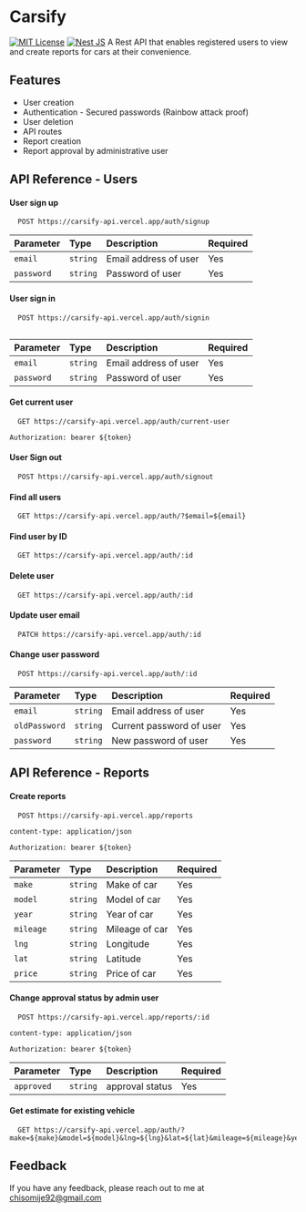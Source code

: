 

# Carsify
[![MIT License](https://img.shields.io/badge/License-MIT-green.svg)](https://choosealicense.com/licenses/mit/)
[![Nest JS](https://img.shields.io/badge/Nestjs-Rest%20API-red)](https://nestjs.com/)
A Rest API that enables registered users to view and create reports for cars at their convenience.


## Features

- User creation
- Authentication - Secured passwords (Rainbow attack proof)
- User deletion
- API routes
- Report creation
- Report approval by administrative user



## API Reference - Users

#### User sign up

```http
  POST https://carsify-api.vercel.app/auth/signup
```

| Parameter | Type     | Description                | Required                |
| :-------- | :------- | :------------------------- | :------------------------- |
| `email` | `string` |  Email address of user       | Yes              |
| `password` | `string` |  Password of user       | Yes


#### User sign in

```http
  POST https://carsify-api.vercel.app/auth/signin
  
```

| Parameter | Type     | Description                | Required                |
| :-------- | :------- | :------------------------- | :------------------------- |
| `email` | `string` |  Email address of user       | Yes              |
| `password` | `string` |  Password of user       | Yes


#### Get current user

```http
  GET https://carsify-api.vercel.app/auth/current-user
```
`Authorization: bearer ${token}`



#### User Sign out

```http
  POST https://carsify-api.vercel.app/auth/signout
```


#### Find all users

```http
  GET https://carsify-api.vercel.app/auth/?$email=${email}
```

#### Find user by ID

```http
  GET https://carsify-api.vercel.app/auth/:id
```

#### Delete user

```http
  GET https://carsify-api.vercel.app/auth/:id
```

#### Update user email

```http
  PATCH https://carsify-api.vercel.app/auth/:id
```

#### Change user password

```http
  POST https://carsify-api.vercel.app/auth/:id
```
| Parameter | Type     | Description                | Required                |
| :-------- | :------- | :------------------------- | :------------------------- |
| `email` | `string` |  Email address of user       | Yes              |
| `oldPassword` | `string` |  Current password of user       | Yes
| `password` | `string` |  New password of user       | Yes


## API Reference - Reports

#### Create reports

```http
  POST https://carsify-api.vercel.app/reports
```
`content-type: application/json`

`Authorization: bearer ${token}`

| Parameter | Type     | Description                | Required                |
| :-------- | :------- | :------------------------- | :------------------------- |
| `make` | `string` |  Make of car       | Yes              |
| `model` | `string` |  Model of car       | Yes
| `year` | `string` |  Year of car       | Yes              |
| `mileage` | `string` |  Mileage of car       | Yes
| `lng` | `string` |  Longitude       | Yes              |
| `lat` | `string` |  Latitude       | Yes
| `price` | `string` |  Price of car       | Yes              |



#### Change approval status by admin user

```http
  POST https://carsify-api.vercel.app/reports/:id
```
`content-type: application/json`

`Authorization: bearer ${token}`


| Parameter | Type     | Description                | Required                |
| :-------- | :------- | :------------------------- | :------------------------- |
| `approved` | `string` |  approval status      | Yes              |


#### Get estimate for existing vehicle

```http
  GET https://carsify-api.vercel.app/auth/?make=${make}&model=${model}&lng=${lng}&lat=${lat}&mileage=${mileage}&year=${year}
```
## Feedback

If you have any feedback, please reach out to me at chisomije92@gmail.com



